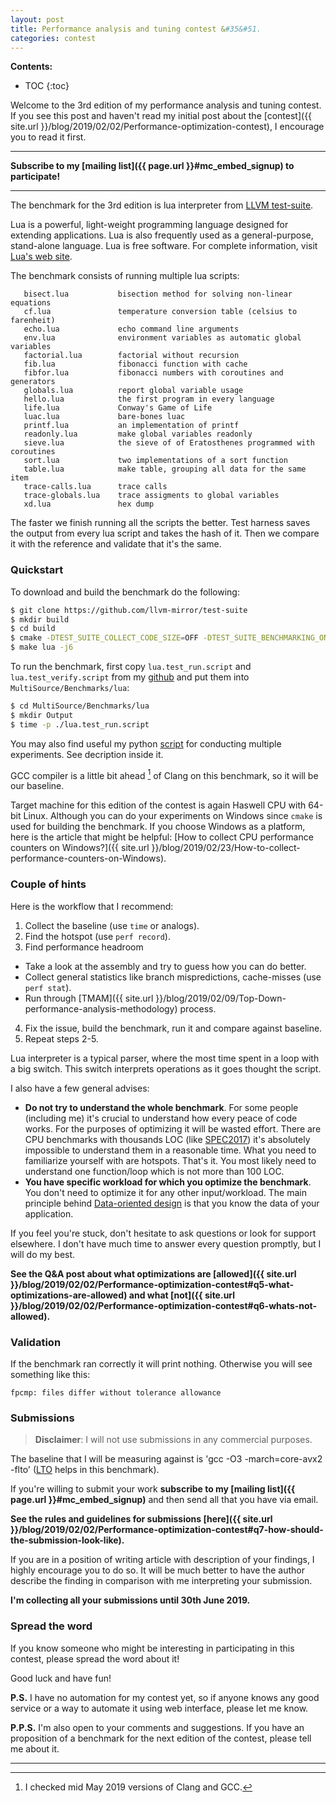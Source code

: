 ```yaml
---
layout: post
title: Performance analysis and tuning contest &#35&#51.
categories: contest
---
```


**Contents:**
* TOC
{:toc}

Welcome to the 3rd edition of my performance analysis and tuning contest. If you see this post and haven't read my initial post about the [contest]({{ site.url }}/blog/2019/02/02/Performance-optimization-contest), I encourage you to read it first. 

------
**Subscribe to my [mailing list]({{ page.url }}#mc_embed_signup) to participate!**

------

The benchmark for the 3rd edition is lua interpreter from [LLVM test-suite](https://github.com/llvm-mirror/test-suite).

Lua is a powerful, light-weight programming language designed for extending applications. Lua is also frequently used as a general-purpose, stand-alone language. Lua is free software. For complete information, visit [Lua's web site](http://www.lua.org/).

The benchmark consists of running multiple lua scripts:
```
   bisect.lua           bisection method for solving non-linear equations
   cf.lua               temperature conversion table (celsius to farenheit)
   echo.lua             echo command line arguments
   env.lua              environment variables as automatic global variables
   factorial.lua        factorial without recursion
   fib.lua              fibonacci function with cache
   fibfor.lua           fibonacci numbers with coroutines and generators
   globals.lua          report global variable usage
   hello.lua            the first program in every language
   life.lua             Conway's Game of Life
   luac.lua             bare-bones luac
   printf.lua           an implementation of printf
   readonly.lua         make global variables readonly
   sieve.lua            the sieve of of Eratosthenes programmed with coroutines
   sort.lua             two implementations of a sort function
   table.lua            make table, grouping all data for the same item
   trace-calls.lua      trace calls
   trace-globals.lua    trace assigments to global variables
   xd.lua               hex dump
```

The faster we finish running all the scripts the better. Test harness saves the output from every lua script and takes the hash of it. Then we compare it with the reference and validate that it's the same.

### Quickstart

To download and build the benchmark do the following:
```bash
$ git clone https://github.com/llvm-mirror/test-suite
$ mkdir build
$ cd build
$ cmake -DTEST_SUITE_COLLECT_CODE_SIZE=OFF -DTEST_SUITE_BENCHMARKING_ONLY=ON -DCMAKE_C_COMPILER=/usr/bin/clang -DCMAKE_CXX_COMPILER=/usr/bin/clang++ -DCMAKE_C_FLAGS="-O3 -march=core-avx2 -flto" -DCMAKE_CXX_FLAGS="-O3 -march=core-avx2 -flto" ../test-suite/
$ make lua -j6
```

To run the benchmark, first copy `lua.test_run.script` and `lua.test_verify.script` from my [github](https://github.com/dendibakh/dendibakh.github.io/tree/master/_posts/code/PerfContest/3) and put them into `MultiSource/Benchmarks/lua`:
```bash
$ cd MultiSource/Benchmarks/lua
$ mkdir Output
$ time -p ./lua.test_run.script
```

You may also find useful my python [script](https://github.com/dendibakh/dendibakh.github.io/tree/master/_posts/code/PerfContest/3/run.py) for conducting multiple experiments. See decription inside it.

GCC compiler is a little bit ahead [^1] of Clang on this benchmark, so it will be our baseline.

Target machine for this edition of the contest is again Haswell CPU with 64-bit Linux. Although you can do your experiments on Windows since `cmake` is used for building the benchmark. If you choose Windows as a platform, here is the article that might be helpful: [How to collect CPU performance counters on Windows?]({{ site.url }}/blog/2019/02/23/How-to-collect-performance-counters-on-Windows).

### Couple of hints

Here is the workflow that I recommend: 

1. Collect the baseline (use `time` or analogs).
2. Find the hotspot (use `perf record`).
3. Find performance headroom
  * Take a look at the assembly and try to guess how you can do better.
  * Collect general statistics like branch mispredictions, cache-misses (use `perf stat`).
  * Run through [TMAM]({{ site.url }}/blog/2019/02/09/Top-Down-performance-analysis-methodology) process.
4. Fix the issue, build the benchmark, run it and compare against baseline.
5. Repeat steps 2-5.

Lua interpreter is a typical parser, where the most time spent in a loop with a big switch. This switch interprets operations as it goes thought the script.

I also have a few general advises:
- **Do not try to understand the whole benchmark**. For some people (including me) it's crucial to understand how every peace of code works. For the purposes of optimizing it will be wasted effort. There are CPU benchmarks with thousands LOC (like [SPEC2017](http://spec.org/cpu2017/)) it's absolutely impossible to understand them in a reasonable time. What you need to familiarize yourself with are hotspots. That's it. You most likely need to understand one function/loop which is not more than 100 LOC.
- **You have specific workload for which you optimize the benchmark**. You don't need to optimize it for any other input/workload. The main principle behind [Data-oriented design](https://en.wikipedia.org/wiki/Data-oriented_design) is that you know the data of your application.

If you feel you're stuck, don't hesitate to ask questions or look for support elsewhere. I don't have much time to answer every question promptly, but I will do my best.

__See the Q&A post about what optimizations are [allowed]({{ site.url }}/blog/2019/02/02/Performance-optimization-contest#q5-what-optimizations-are-allowed) and what [not]({{ site.url }}/blog/2019/02/02/Performance-optimization-contest#q6-whats-not-allowed).__

### Validation

If the benchmark ran correctly it will print nothing. Otherwise you will see something like this:
```
fpcmp: files differ without tolerance allowance
```

### Submissions

> __Disclaimer__: I will not use submissions in any commercial purposes.

The baseline that I will be measuring against is 'gcc -O3 -march=core-avx2 -flto' ([LTO](https://en.wikipedia.org/wiki/Interprocedural_optimization) helps in this benchmark).

If you're willing to submit your work __subscribe to my [mailing list]({{ page.url }}#mc_embed_signup)__ and then send all that you have via email.

__See the rules and guidelines for submissions [here]({{ site.url }}/blog/2019/02/02/Performance-optimization-contest#q7-how-should-the-submission-look-like).__

If you are in a position of writing article with description of your findings, I highly encourage you to do so. It will be much better to have the author describe the finding in comparison with me interpreting your submission. 

**I'm collecting all your submissions until 30th June 2019.**

### Spread the word

If you know someone who might be interesting in participating in this contest, please spread the word about it!

Good luck and have fun!

__P.S.__ I have no automation for my contest yet, so if anyone knows any good service or a way to automate it using web interface, please let me know.

__P.P.S.__ I'm also open to your comments and suggestions. If you have an proposition of a benchmark for the next edition of the contest, please tell me about it.

------
[^1]: I checked mid May 2019 versions of Clang and GCC.
